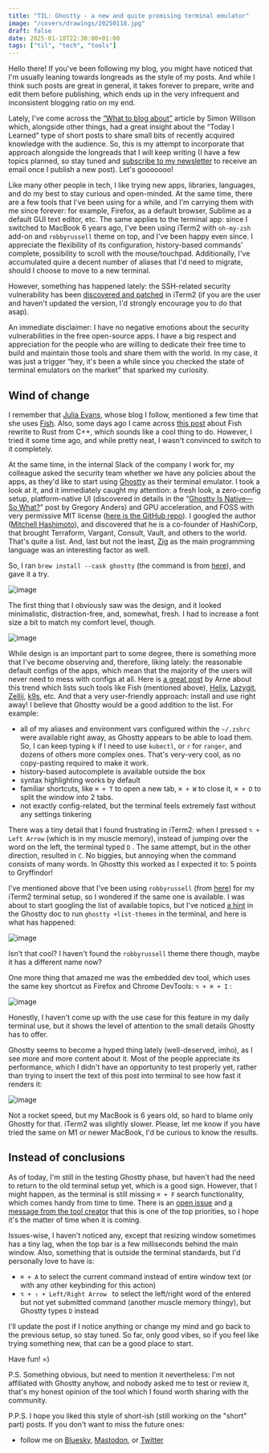 ```yaml
---
title: "TIL: Ghostty - a new and quite promising terminal emulator"
image: "/covers/drawings/20250118.jpg"
draft: false
date: 2025-01-18T22:30:00+01:00
tags: ["til", "tech", "tools"]
---
```


Hello there! If you've been following my blog, you might have noticed that I'm usually leaning towards longreads as the style of my posts. And while I think such posts are great in general, it takes forever to prepare, write and edit them before publishing, which ends up in the very infrequent and inconsistent blogging ratio on my end. 

Lately, I've come across the [“What to blog about”](https://simonwillison.net/2022/Nov/6/what-to-blog-about/) article by Simon Willison which, alongside other things, had a great insight about the “Today I Learned” type of short posts to share small bits of recently acquired knowledge with the audience. So, this is my attempt to incorporate that approach alongside the longreads that I will keep writing (I have a few topics planned, so stay tuned and [subscribe to my newsletter](https://mail.n0rdy.foo/subscription/form) to receive an email once I publish a new post). Let's gooooooo!

Like many other people in tech, I like trying new apps, libraries, languages, and do my best to stay curious and open-minded. At the same time, there are a few tools that I've been using for a while, and I'm carrying them with me since forever: for example, Firefox, as a default browser, Sublime as a default GUI text editor, etc. The same applies to the terminal app: since I switched to MacBook 6 years ago, I've been using iTerm2 with `oh-my-zsh` add-on and `robbyrussell` theme on top, and I've been happy even since. I appreciate the flexibility of its configuration, history-based commands' complete, possibility to scroll with the mouse/touchpad. Additionally, I've accumulated quire a decent number of aliases that I'd need to migrate, should I choose to move to a new terminal.

However, something has happened lately: the SSH-related security vulnerability has been [discovered and patched](https://iterm2.com/downloads/stable/iTerm2-3_5_11.changelog) in iTerm2 (if you are the user and haven't updated the version, I'd strongly encourage you to do that asap).

An immediate disclaimer: I have no negative emotions about the security vulnerabilities in the free open-source apps. I have a big respect and appreciation for the people who are willing to dedicate their free time to build and maintain those tools and share them with the world. In my case, it was just a trigger “hey, it's been a while since you checked the state of terminal emulators on the market” that sparked my curiosity. 

## Wind of change

I remember that [Julia Evans](https://jvns.ca/), whose blog I follow, mentioned a few time that she uses [Fish](https://fishshell.com/). Also, some days ago I came across [this post](https://fishshell.com/blog/rustport/) about Fish rewrite to Rust from C++, which sounds like a cool thing to do. However, I tried it some time ago, and while pretty neat, I wasn't convinced to switch to it completely.

At the same time, in the internal Slack of the company I work for, my colleague asked the security team whether we have any policies about the apps, as they'd like to start using [Ghostty](https://ghostty.org/) as their terminal emulator. I took a look at it, and it immediately caught my attention: a fresh look, a zero-config setup, platform-native UI (discovered in details in the “[Ghostty Is Native—So What?](https://gpanders.com/blog/ghostty-is-native-so-what/)” post by Gregory Anders) and GPU acceleration, and FOSS with very permissive MIT license ([here is the GitHub repo](https://github.com/ghostty-org/ghostty)). I googled the author ([Mitchell Hashimoto](https://mitchellh.com/)), and discovered that he is a co-founder of HashiCorp, that brought Terraform, Vargant, Consult, Vault, and others to the world. That's quite a list. And, last but not the least, [Zig](https://ziglang.org/) as the main programming language was an interesting factor as well. 

So, I ran `brew install --cask ghostty` (the command is from [here](https://ghostty.org/docs/install/binary#homebrew)), and gave it a try. 

![image](/images/drawings/20250118-0001.jpg)

The first thing that I obviously saw was the design, and it looked minimalistic, distraction-free, and, somewhat, fresh. I had to increase a font size a bit to match my comfort level, though.

![image](/images/screenshots/20250118-0001.png)

While design is an important part to some degree, there is something more that I've become observing and, therefore, liking lately: the reasonable default configs of the apps, which mean that the majority of the users will never need to mess with configs at all. Here is [a great post](https://arne.me/blog/we-need-more-zero-config-tools) by Arne about this trend which lists such tools like Fish (mentioned above), [Helix](https://helix-editor.com/), [Lazygit](https://github.com/jesseduffield/lazygit), [Zellij](https://zellij.dev/), [k9s](https://k9scli.io/), etc. And that a very user-friendly approach: install and use right away! I believe that Ghostty would be a good addition to the list. For example:

- all of my aliases and environment vars configured within the `~/.zshrc` were available right away, as Ghostty appears to be able to load them. So, I can keep typing `k` if I need to use `kubectl`, or `r` for `ranger`, and dozens of others more complex ones. That's very-very cool, as no copy-pasting required to make it work.
- history-based autocomplete is available outside the box
- syntax highlighting works by default
- familiar shortcuts, like `⌘ + T` to open a new tab, `⌘ + W` to close it, `⌘ + D` to split the window into 2 tabs.
- not exactly config-related, but the terminal feels extremely fast without any settings tinkering

There was a tiny detail that I found frustrating in iTerm2: when I pressed `⌥ + Left Arrow` (which is in my muscle memory), instead of jumping over the word on the left, the terminal typed `D` . The same attempt, but in the other direction, resulted in `C`. No biggies, but annoying when the command consists of many words. In Ghostty this worked as I expected it to: 5 points to Gryffindor!

I've mentioned above that I've been using `robbyrussell` (from [here](https://github.com/ohmyzsh/ohmyzsh/wiki/themes)) for my iTerm2 terminal setup, so I wondered if the same one is available. I was about to start googling the list of available topics, but I've noticed [a hint](https://ghostty.org/docs/features/theme#listing-available-themes) in the Ghostty doc to run `ghostty +list-themes` in the terminal, and here is what has happened:

![image](/images/screenshots/20250118-0002.gif)

Isn't that cool? I haven't found the `robbyrussell` theme there though, maybe it has a different name now?

One more thing that amazed me was the embedded dev tool, which uses the same key shortcut as Firefox and Chrome DevTools: `⌥ + ⌘ + I` :

![image](/images/screenshots/20250118-0003.png)

Honestly, I haven't come up with the use case for this feature in my daily terminal use, but it shows the level of attention to the small details Ghostty has to offer.

Ghostty seems to become a hyped thing lately (well-deserved, imho), as I see more and more content about it. Most of the people appreciate its performance, which I didn't have an opportunity to test properly yet, rather than trying to insert the text of this post into terminal to see how fast it renders it:

![image](/images/screenshots/20250118-0004.gif)

Not a rocket speed, but my MacBook is 6 years old, so hard to blame only Ghostty for that. iTerm2 was slightly slower. Please, let me know if you have tried the same on M1 or newer MacBook, I'd be curious to know the results.

## Instead of conclusions

As of today, I'm still in the testing Ghostty phase, but haven't had the need to return to the old terminal setup yet, which is a good sign.  However, that I might happen, as the terminal is still missing `⌘ + F` search functionality, which comes handy from time to time. There is an [open issue](https://github.com/ghostty-org/ghostty/issues/189) and [a message from the tool creator](https://github.com/ghostty-org/ghostty/issues/189#issuecomment-2558909414) that this is one of the top priorities, so I hope it's the matter of time when it is coming.

Issues-wise, I haven't noticed any, except that resizing window sometimes has a tiny lag, when the top bar is a few milliseconds behind the main window. Also, something that is outside the terminal standards, but I'd personally love to have is:

- `⌘ + A` to select the current command instead of entire window text (or with any other keybinding for this action)
- `⌥ + ⇧ + Left/Right Arrow ` to select the left/right word of the entered but not yet submitted command (another muscle memory thingy), but Ghostty types `D` instead

I'll update the post if I notice anything or change my mind and go back to the previous setup, so stay tuned. So far, only good vibes, so if you feel like trying something new, that can be a good place to start.

Have fun! =)

P.S. Something obvious, but need to mention it nevertheless: I'm not affiliated with Ghostty anyhow, and nobody asked me to test or review it, that's my honest opinion of the tool which I found worth sharing with the community. 

P.P.S. I hope you liked this style of short-ish (still working on the "short" part) posts. If you don't want to miss the future ones:


- follow me on [Bluesky](https://bsky.app/profile/n0rdy.foo), [Mastodon](https://mastodon.social/@n0rdy), or [Twitter](https://x.com/_n0rdy_)

 
